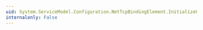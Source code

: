 ```yaml
---
uid: System.ServiceModel.Configuration.NetTcpBindingElement.InitializeFrom(System.ServiceModel.Channels.Binding)
internalonly: False
---
```

